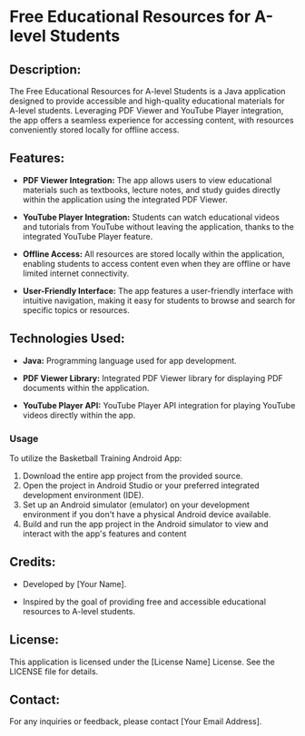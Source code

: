 # Free Educational Resources for A-level Students

## Description:

The Free Educational Resources for A-level Students is a Java application designed to provide accessible and high-quality educational materials for A-level students. Leveraging PDF Viewer and YouTube Player integration, the app offers a seamless experience for accessing content, with resources conveniently stored locally for offline access.

## Features:

- **PDF Viewer Integration:** The app allows users to view educational materials such as textbooks, lecture notes, and study guides directly within the application using the integrated PDF Viewer.
  
- **YouTube Player Integration:** Students can watch educational videos and tutorials from YouTube without leaving the application, thanks to the integrated YouTube Player feature.

- **Offline Access:** All resources are stored locally within the application, enabling students to access content even when they are offline or have limited internet connectivity.

- **User-Friendly Interface:** The app features a user-friendly interface with intuitive navigation, making it easy for students to browse and search for specific topics or resources.

## Technologies Used:

- **Java:** Programming language used for app development.
  
- **PDF Viewer Library:** Integrated PDF Viewer library for displaying PDF documents within the application.
  
- **YouTube Player API:** YouTube Player API integration for playing YouTube videos directly within the app.



### Usage
To utilize the Basketball Training Android App:
1. Download the entire app project from the provided source.
2. Open the project in Android Studio or your preferred integrated development environment (IDE).
3. Set up an Android simulator (emulator) on your development environment if you don't have a physical Android device available.
4. Build and run the app project in the Android simulator to view and interact with the app's features and content

## Credits:

- Developed by [Your Name].
  
- Inspired by the goal of providing free and accessible educational resources to A-level students.

## License:

This application is licensed under the [License Name] License. See the LICENSE file for details.

## Contact:

For any inquiries or feedback, please contact [Your Email Address].
